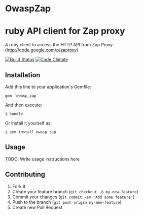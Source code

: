 # OwaspZap

# ruby API client for Zap proxy

A ruby client to access the HTTP API from Zap Proxy (http://code.google.com/p/zaproxy)

[![Build Status](https://travis-ci.org/vpereira/owasp_zap.png?branch=master)](https://travis-ci.org/vpereira/owasp_zap)
[![Code Climate](https://codeclimate.com/github/vpereira/owasp_zap.png)](https://codeclimate.com/github/vpereira/owasp_zap)


## Installation

Add this line to your application's Gemfile:

    gem 'owasp_zap'

And then execute:

    $ bundle

Or install it yourself as:

    $ gem install owasp_zap

## Usage

TODO: Write usage instructions here

## Contributing

1. Fork it
2. Create your feature branch (`git checkout -b my-new-feature`)
3. Commit your changes (`git commit -am 'Add some feature'`)
4. Push to the branch (`git push origin my-new-feature`)
5. Create new Pull Request
